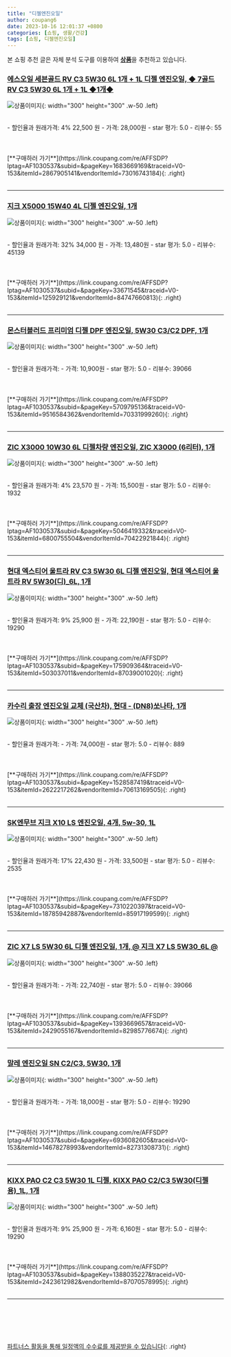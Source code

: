 ```yaml
---
title: "디젤엔진오일"
author: coupang6
date: 2023-10-16 12:01:37 +0800
categories: [쇼핑, 생활/건강]
tags: [쇼핑, 디젤엔진오일]
---
```


본 쇼핑 추천 글은 자체 분석 도구를 이용하여 [**상품**](https://link.coupang.com/a/bao1ui)을 추천하고 있습니다.

### [에스오일 세븐골드 RV C3 5W30 6L 1개 + 1L 디젤 엔진오일, ◆ 7골드 RV C3 5W30 6L 1개 + 1L ◆1개◆](https://link.coupang.com/re/AFFSDP?lptag=AF1030537&subid=&pageKey=1683669169&traceid=V0-153&itemId=2867905141&vendorItemId=73016743184)

![상품이미지](https://thumbnail10.coupangcdn.com/thumbnails/remote/230x230ex/image/vendor_inventory/d4c6/6d70d09632bea20cce846ec04f632e3528eae10bbac4b7e2afb07f657afd.jpg){: width="300" height="300" .w-50 .left}


<br>
- 할인율과 원래가격: 4%  22,500   원
- 가격: 28,000원
- star 평가: 5.0
- 리뷰수: 55
<br>
<br>
<br>
<br>
[**구매하러 가기**](https://link.coupang.com/re/AFFSDP?lptag=AF1030537&subid=&pageKey=1683669169&traceid=V0-153&itemId=2867905141&vendorItemId=73016743184){: .right}
<br>
<br>

---

### [지크 X5000 15W40 4L 디젤 엔진오일, 1개](https://link.coupang.com/re/AFFSDP?lptag=AF1030537&subid=&pageKey=33671545&traceid=V0-153&itemId=125929121&vendorItemId=84747660813)

![상품이미지](https://thumbnail9.coupangcdn.com/thumbnails/remote/230x230ex/image/vendor_inventory/1541/e457725f47bdce1443d8d6833e902fc34af5bf0eea6310d700c5e5d77bda.png){: width="300" height="300" .w-50 .left}


<br>
- 할인율과 원래가격: 32%  34,000   원
- 가격: 13,480원
- star 평가: 5.0
- 리뷰수: 45139
<br>
<br>
<br>
<br>
[**구매하러 가기**](https://link.coupang.com/re/AFFSDP?lptag=AF1030537&subid=&pageKey=33671545&traceid=V0-153&itemId=125929121&vendorItemId=84747660813){: .right}
<br>
<br>

---

### [몬스터블러드 프리미엄 디젤 DPF 엔진오일, 5W30 C3/C2 DPF, 1개](https://link.coupang.com/re/AFFSDP?lptag=AF1030537&subid=&pageKey=5709795136&traceid=V0-153&itemId=9516584362&vendorItemId=70331999260)

![상품이미지](https://thumbnail8.coupangcdn.com/thumbnails/remote/230x230ex/image/vendor_inventory/images/2018/11/23/17/0/ce82a51b-82b1-4bc5-b11a-5d00ca6d583d.jpg){: width="300" height="300" .w-50 .left}


<br>
- 할인율과 원래가격: 
- 가격: 10,900원
- star 평가: 5.0
- 리뷰수: 39066
<br>
<br>
<br>
<br>
[**구매하러 가기**](https://link.coupang.com/re/AFFSDP?lptag=AF1030537&subid=&pageKey=5709795136&traceid=V0-153&itemId=9516584362&vendorItemId=70331999260){: .right}
<br>
<br>

---

### [ZIC X3000 10W30 6L 디젤차량 엔진오일, ZIC X3000 (6리터), 1개](https://link.coupang.com/re/AFFSDP?lptag=AF1030537&subid=&pageKey=5046419332&traceid=V0-153&itemId=6800755504&vendorItemId=70422921844)

![상품이미지](https://thumbnail9.coupangcdn.com/thumbnails/remote/230x230ex/image/vendor_inventory/0e0b/1061c71ae094ea39ae1fe85e0d4a55ac55c01b991590d81fa631d7ab3748.jpg){: width="300" height="300" .w-50 .left}


<br>
- 할인율과 원래가격: 4%  23,570   원
- 가격: 15,500원
- star 평가: 5.0
- 리뷰수: 1932
<br>
<br>
<br>
<br>
[**구매하러 가기**](https://link.coupang.com/re/AFFSDP?lptag=AF1030537&subid=&pageKey=5046419332&traceid=V0-153&itemId=6800755504&vendorItemId=70422921844){: .right}
<br>
<br>

---

### [현대 엑스티어 울트라 RV C3 5W30 6L 디젤 엔진오일, 현대 엑스티어 울트라 RV 5W30(디)_6L, 1개](https://link.coupang.com/re/AFFSDP?lptag=AF1030537&subid=&pageKey=175909364&traceid=V0-153&itemId=503037011&vendorItemId=87039001020)

![상품이미지](https://thumbnail6.coupangcdn.com/thumbnails/remote/230x230ex/image/vendor_inventory/ecfc/01d1b79ecde281e598c00963ee26adaada6035188e476a7b400bc22c5bdd.png){: width="300" height="300" .w-50 .left}


<br>
- 할인율과 원래가격: 9%  25,900   원
- 가격: 22,190원
- star 평가: 5.0
- 리뷰수: 19290
<br>
<br>
<br>
<br>
[**구매하러 가기**](https://link.coupang.com/re/AFFSDP?lptag=AF1030537&subid=&pageKey=175909364&traceid=V0-153&itemId=503037011&vendorItemId=87039001020){: .right}
<br>
<br>

---

### [카수리 출장 엔진오일 교체 (국산차), 현대 - (DN8)쏘나타, 1개](https://link.coupang.com/re/AFFSDP?lptag=AF1030537&subid=&pageKey=1528587419&traceid=V0-153&itemId=2622217262&vendorItemId=70613169505)

![상품이미지](https://thumbnail9.coupangcdn.com/thumbnails/remote/230x230ex/image/vendor_inventory/51fa/514f389b3fa7542f5903557097494b37ac952617d27fb09c679057c4ff24.jpg){: width="300" height="300" .w-50 .left}


<br>
- 할인율과 원래가격: 
- 가격: 74,000원
- star 평가: 5.0
- 리뷰수: 889
<br>
<br>
<br>
<br>
[**구매하러 가기**](https://link.coupang.com/re/AFFSDP?lptag=AF1030537&subid=&pageKey=1528587419&traceid=V0-153&itemId=2622217262&vendorItemId=70613169505){: .right}
<br>
<br>

---

### [SK엔무브 지크 X10 LS 엔진오일, 4개, 5w-30, 1L](https://link.coupang.com/re/AFFSDP?lptag=AF1030537&subid=&pageKey=7310220397&traceid=V0-153&itemId=18785942887&vendorItemId=85917199599)

![상품이미지](https://thumbnail6.coupangcdn.com/thumbnails/remote/230x230ex/image/retail/images/2023/05/09/16/8/9161d093-d664-4b9d-b3d2-7da49871a0b3.jpg){: width="300" height="300" .w-50 .left}


<br>
- 할인율과 원래가격: 17%  22,430   원
- 가격: 33,500원
- star 평가: 5.0
- 리뷰수: 2535
<br>
<br>
<br>
<br>
[**구매하러 가기**](https://link.coupang.com/re/AFFSDP?lptag=AF1030537&subid=&pageKey=7310220397&traceid=V0-153&itemId=18785942887&vendorItemId=85917199599){: .right}
<br>
<br>

---

### [ZIC X7 LS 5W30 6L 디젤 엔진오일, 1개, @ 지크 X7 LS 5W30_6L @](https://link.coupang.com/re/AFFSDP?lptag=AF1030537&subid=&pageKey=1393669657&traceid=V0-153&itemId=2429055167&vendorItemId=82985776674)

![상품이미지](https://thumbnail9.coupangcdn.com/thumbnails/remote/230x230ex/image/vendor_inventory/9b59/6b296d449f5f9c134fc5381851f5a6089285e5a381a0d8c8fa4d8b5dcf1d.png){: width="300" height="300" .w-50 .left}


<br>
- 할인율과 원래가격: 
- 가격: 22,740원
- star 평가: 5.0
- 리뷰수: 39066
<br>
<br>
<br>
<br>
[**구매하러 가기**](https://link.coupang.com/re/AFFSDP?lptag=AF1030537&subid=&pageKey=1393669657&traceid=V0-153&itemId=2429055167&vendorItemId=82985776674){: .right}
<br>
<br>

---

### [말레 엔진오일 SN C2/C3, 5W30, 1개](https://link.coupang.com/re/AFFSDP?lptag=AF1030537&subid=&pageKey=6936082605&traceid=V0-153&itemId=14678278993&vendorItemId=82731308731)

![상품이미지](https://thumbnail7.coupangcdn.com/thumbnails/remote/230x230ex/image/retail/images/7960447960266913-c16a196f-ae1b-46da-87f1-35e29facebee.jpg){: width="300" height="300" .w-50 .left}


<br>
- 할인율과 원래가격: 
- 가격: 18,000원
- star 평가: 5.0
- 리뷰수: 19290
<br>
<br>
<br>
<br>
[**구매하러 가기**](https://link.coupang.com/re/AFFSDP?lptag=AF1030537&subid=&pageKey=6936082605&traceid=V0-153&itemId=14678278993&vendorItemId=82731308731){: .right}
<br>
<br>

---

### [KIXX PAO C2 C3 5W30 1L 디젤, KIXX PAO C2/C3 5W30(디젤용)_1L, 1개](https://link.coupang.com/re/AFFSDP?lptag=AF1030537&subid=&pageKey=1388035227&traceid=V0-153&itemId=2423612982&vendorItemId=87070578995)

![상품이미지](https://thumbnail7.coupangcdn.com/thumbnails/remote/230x230ex/image/vendor_inventory/cf43/d3cdfa2d540a41a3e4fb07b94a554794030b0e654a92d870762baf9ff107.jpg){: width="300" height="300" .w-50 .left}


<br>
- 할인율과 원래가격: 9%  25,900   원
- 가격: 6,160원
- star 평가: 5.0
- 리뷰수: 19290
<br>
<br>
<br>
<br>
[**구매하러 가기**](https://link.coupang.com/re/AFFSDP?lptag=AF1030537&subid=&pageKey=1388035227&traceid=V0-153&itemId=2423612982&vendorItemId=87070578995){: .right}
<br>
<br>

---
<br><br><br><br><br> [파트너스 활동을 통해 일정액의 수수료를 제공받을 수 있습니다](https://link.coupang.com/a/bao1ui){: .right}